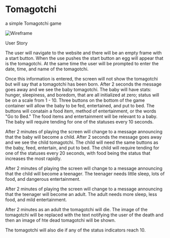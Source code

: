 # Tomagotchi
a simple Tomagotchi game

![Wireframe](https://github.com/nistalb/Tomagotchi/blob/main/images/img_1254.jpg)


User Story

The user will navigate to the website and there will be an empty frame with a start button.
When the use pushes the start button an egg will appear that is the tomagotchi.  At the same time the user will be prompted to enter the date, time, and name of the tomagotchi.

Once this information is entered, the screen will not show the tomagotchi but will say that a tomagotchi has been born.  After 2 seconds the message goes away and we see the baby tomagotchi.  The baby will have stats: hunger, sleepiness, and boredom, that are all initialized at zero; status will be on a scale from 1 - 10.  Three buttons on the bottom of the game container will allow the baby to be fed, entertained, and put to bed.  The buttons will conatain a food item, method of entertainment, or the words "Go to Bed."  The food items and entertainment will be relevant to a baby.  The baby will require tending for one of the statuses every 10 seconds.  

After 2 minutes of playing the screen will change to a message announcing that the baby will become a child.  After 2 seconds the message goes away and we see the child tomagotchi.  The child will need the same buttons as the baby, feed, entertain, and put to bed.  The child will require tending for one of the statuses every 20 seconds, with food being the status that increases the most rapidly.

After 2 minutes of playing the screen will change to a message announcing that the child will become a teenager.  The teenager needs little sleep, lots of food, and dangerous entertainment.  

After 2 minutes of playing the screen will change to a message announcing that the teenager will become an adult.   The adult needs more sleep, less food, and mild entertainment. 

After 2 minutes as an adult the tomagotchi will die.  The image of the tomagotchi will be replaced with the text notifying the user of the death and then an image of hte dead tomagotchi will be shown.

The tomagotchi will also die if any of the status indicators reach 10.

